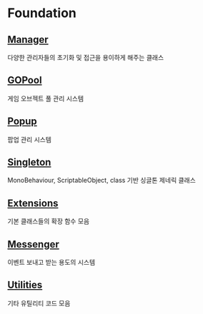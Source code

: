 Foundation
==

[Manager](https://github.com/DarkNaku/Foundation/tree/main/Runtime/Manager)
-
다양한 관리자들의 초기화 및 접근을 용이하게 해주는 클래스

[GOPool](https://github.com/DarkNaku/Foundation/tree/main/Runtime/GOPool)
-
게임 오브젝트 풀 관리 시스템

[Popup](https://github.com/DarkNaku/Foundation/tree/main/Runtime/Popup)
-
팝업 관리 시스템

[Singleton](https://github.com/DarkNaku/Foundation/tree/main/Runtime/Singleton)
-
MonoBehaviour, ScriptableObject, class 기반 싱글톤 제네릭 클래스

[Extensions](https://github.com/DarkNaku/Foundation/tree/main/Runtime/Extensions)
-
기본 클래스들의 확장 함수 모음

[Messenger](https://github.com/DarkNaku/Foundation/tree/main/Runtime/Messenger)
-
이벤트 보내고 받는 용도의 시스템

[Utilities](https://github.com/DarkNaku/Foundation/tree/main/Runtime/Utilities)
-
기타 유틸리티 코드 모음
